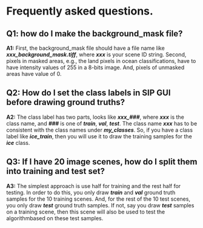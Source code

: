 # Frequently asked questions.

## Q1: how do I make the background_mask file?

**A1:** First, the background_mask file should have a file name like  ***xxx_background_mask.tiff***, where ***xxx*** is your scene ID string. Second, pixels in masked areas, e.g., the land pixels in ocean classifications, have to have intensity values of 255 in a 8-bits image. And, pixels of unmasked areas have value of 0. 

## Q2: How do I set the class labels in SIP GUI before drawing ground truths?

**A2:** The class label has two parts, looks like ***xxx_###***, where ***xxx*** is the class name, and ***###*** is one of ***train***, ***val***, ***test***. The class name ***xxx*** has to be consistent with the class names under ***my_classes***. So, if you have a class label like ***ice_train***, then you will use it to draw the training samples for the ***ice*** class. 

## Q3: If I have 20 image scenes, how do I split them into training and test set?

**A3:** The simplest approach is use half for training and the rest half for testing. In order to do this, you only draw ***train*** and ***val*** ground truth samples for the 10 training scenes. And, for the rest of the 10 test scenes, you only draw ***test*** ground truth samples. If not, say you draw ***test*** samples on a training scene, then this scene will also be used to test the algorithmbased on these test samples. 



